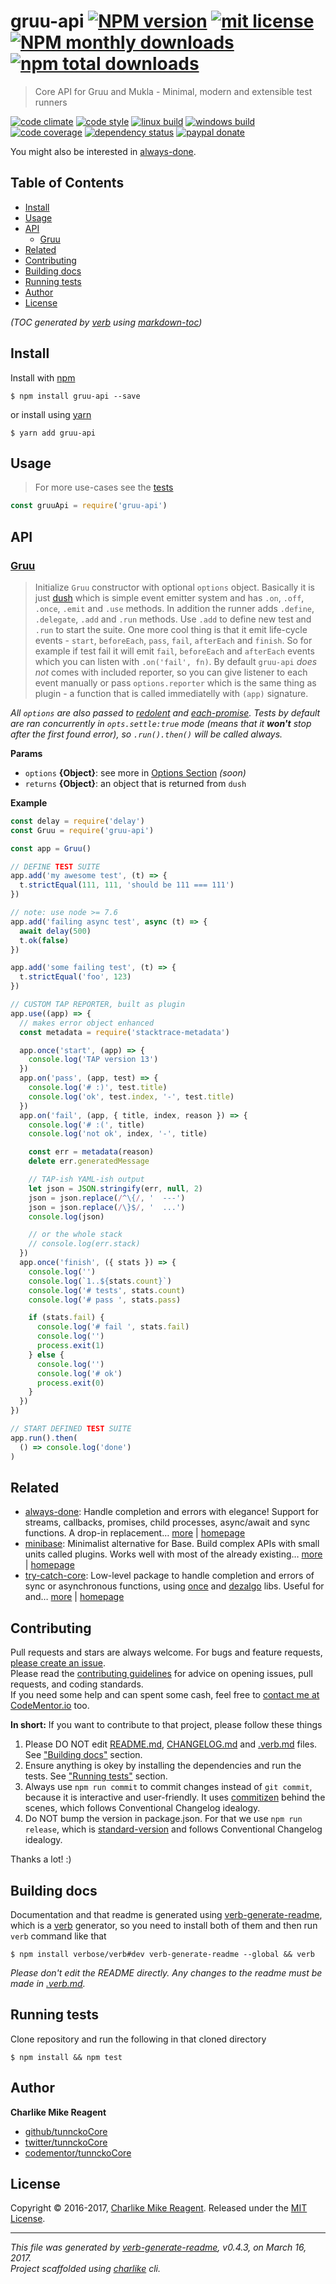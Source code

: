 # gruu-api [![NPM version](https://img.shields.io/npm/v/gruu-api.svg?style=flat)](https://www.npmjs.com/package/gruu-api) [![mit license][license-img]][license-url] [![NPM monthly downloads](https://img.shields.io/npm/dm/gruu-api.svg?style=flat)](https://npmjs.org/package/gruu-api) [![npm total downloads][downloads-img]][downloads-url]

> Core API for Gruu and Mukla - Minimal, modern and extensible test runners

[![code climate][codeclimate-img]][codeclimate-url] 
[![code style][standard-img]][standard-url] 
[![linux build][travis-img]][travis-url] 
[![windows build][appveyor-img]][appveyor-url] 
[![code coverage][coverage-img]][coverage-url] 
[![dependency status][david-img]][david-url]
[![paypal donate][paypalme-img]][paypalme-url] 

You might also be interested in [always-done](https://github.com/hybridables/always-done#readme).

## Table of Contents
- [Install](#install)
- [Usage](#usage)
- [API](#api)
  * [Gruu](#gruu)
- [Related](#related)
- [Contributing](#contributing)
- [Building docs](#building-docs)
- [Running tests](#running-tests)
- [Author](#author)
- [License](#license)

_(TOC generated by [verb](https://github.com/verbose/verb) using [markdown-toc](https://github.com/jonschlinkert/markdown-toc))_

## Install
Install with [npm](https://www.npmjs.com/)

```
$ npm install gruu-api --save
```

or install using [yarn](https://yarnpkg.com)

```
$ yarn add gruu-api
```

## Usage
> For more use-cases see the [tests](test.js)

```js
const gruuApi = require('gruu-api')
```

## API

### [Gruu](src/index.js#L111)
> Initialize `Gruu` constructor with optional `options` object. Basically it is just [dush][] which is simple event emitter system and has `.on`, `.off`, `.once`, `.emit` and `.use` methods. In addition the runner adds `.define`, `.delegate`, `.add` and `.run` methods. Use `.add` to define new test and `.run` to start the suite. One more cool thing is that it emit life-cycle events - `start`, `beforeEach`, `pass`, `fail`, `afterEach` and `finish`. So for example if test fail it will emit `fail`, `beforeEach` and `afterEach` events which you can listen with `.on('fail', fn)`. By default `gruu-api` _does not_ comes with included reporter, so you can give listener to each event manually or pass `options.reporter` which is the same thing as plugin - a function that is called immediatelly with `(app)` signature.

_All `options` are also passed to [redolent][] and [each-promise][].
Tests by default are ran concurrently in `opts.settle:true` mode (means that it **won't** stop
after the first found error), so `.run().then()` will be called always._

**Params**

* `options` **{Object}**: see more in [Options Section](#options) _(soon)_    
* `returns` **{Object}**: an object that is returned from `dush`  

**Example**

```js
const delay = require('delay')
const Gruu = require('gruu-api')

const app = Gruu()

// DEFINE TEST SUITE
app.add('my awesome test', (t) => {
  t.strictEqual(111, 111, 'should be 111 === 111')
})

// note: use node >= 7.6
app.add('failing async test', async (t) => {
  await delay(500)
  t.ok(false)
})

app.add('some failing test', (t) => {
  t.strictEqual('foo', 123)
})

// CUSTOM TAP REPORTER, built as plugin
app.use((app) => {
  // makes error object enhanced
  const metadata = require('stacktrace-metadata')

  app.once('start', (app) => {
    console.log('TAP version 13')
  })
  app.on('pass', (app, test) => {
    console.log('# :)', test.title)
    console.log('ok', test.index, '-', test.title)
  })
  app.on('fail', (app, { title, index, reason }) => {
    console.log('# :(', title)
    console.log('not ok', index, '-', title)

    const err = metadata(reason)
    delete err.generatedMessage

    // TAP-ish YAML-ish output
    let json = JSON.stringify(err, null, 2)
    json = json.replace(/^\{/, '  ---')
    json = json.replace(/\}$/, '  ...')
    console.log(json)

    // or the whole stack
    // console.log(err.stack)
  })
  app.once('finish', ({ stats }) => {
    console.log('')
    console.log(`1..${stats.count}`)
    console.log('# tests', stats.count)
    console.log('# pass ', stats.pass)

    if (stats.fail) {
      console.log('# fail ', stats.fail)
      console.log('')
      process.exit(1)
    } else {
      console.log('')
      console.log('# ok')
      process.exit(0)
    }
  })
})

// START DEFINED TEST SUITE
app.run().then(
  () => console.log('done')
)
```

## Related
- [always-done](https://www.npmjs.com/package/always-done): Handle completion and errors with elegance! Support for streams, callbacks, promises, child processes, async/await and sync functions. A drop-in replacement… [more](https://github.com/hybridables/always-done#readme) | [homepage](https://github.com/hybridables/always-done#readme "Handle completion and errors with elegance! Support for streams, callbacks, promises, child processes, async/await and sync functions. A drop-in replacement for [async-done][] - pass 100% of its tests plus more")
- [minibase](https://www.npmjs.com/package/minibase): Minimalist alternative for Base. Build complex APIs with small units called plugins. Works well with most of the already existing… [more](https://github.com/node-minibase/minibase#readme) | [homepage](https://github.com/node-minibase/minibase#readme "Minimalist alternative for Base. Build complex APIs with small units called plugins. Works well with most of the already existing [base][] plugins.")
- [try-catch-core](https://www.npmjs.com/package/try-catch-core): Low-level package to handle completion and errors of sync or asynchronous functions, using [once][] and [dezalgo][] libs. Useful for and… [more](https://github.com/hybridables/try-catch-core#readme) | [homepage](https://github.com/hybridables/try-catch-core#readme "Low-level package to handle completion and errors of sync or asynchronous functions, using [once][] and [dezalgo][] libs. Useful for and used in higher-level libs such as [always-done][] to handle completion of anything.")

## Contributing
Pull requests and stars are always welcome. For bugs and feature requests, [please create an issue](https://github.com/tunnckoCore/gruu-api/issues/new).  
Please read the [contributing guidelines](CONTRIBUTING.md) for advice on opening issues, pull requests, and coding standards.  
If you need some help and can spent some cash, feel free to [contact me at CodeMentor.io](https://www.codementor.io/tunnckocore?utm_source=github&utm_medium=button&utm_term=tunnckocore&utm_campaign=github) too.

**In short:** If you want to contribute to that project, please follow these things

1. Please DO NOT edit [README.md](README.md), [CHANGELOG.md](CHANGELOG.md) and [.verb.md](.verb.md) files. See ["Building docs"](#building-docs) section.
2. Ensure anything is okey by installing the dependencies and run the tests. See ["Running tests"](#running-tests) section.
3. Always use `npm run commit` to commit changes instead of `git commit`, because it is interactive and user-friendly. It uses [commitizen][] behind the scenes, which follows Conventional Changelog idealogy.
4. Do NOT bump the version in package.json. For that we use `npm run release`, which is [standard-version][] and follows Conventional Changelog idealogy.

Thanks a lot! :)

## Building docs
Documentation and that readme is generated using [verb-generate-readme][], which is a [verb][] generator, so you need to install both of them and then run `verb` command like that

```
$ npm install verbose/verb#dev verb-generate-readme --global && verb
```

_Please don't edit the README directly. Any changes to the readme must be made in [.verb.md](.verb.md)._

## Running tests
Clone repository and run the following in that cloned directory

```
$ npm install && npm test
```

## Author
**Charlike Mike Reagent**

+ [github/tunnckoCore](https://github.com/tunnckoCore)
+ [twitter/tunnckoCore](https://twitter.com/tunnckoCore)
+ [codementor/tunnckoCore](https://codementor.io/tunnckoCore)

## License
Copyright © 2016-2017, [Charlike Mike Reagent](https://i.am.charlike.online). Released under the [MIT License](LICENSE).

***

_This file was generated by [verb-generate-readme](https://github.com/verbose/verb-generate-readme), v0.4.3, on March 16, 2017._  
_Project scaffolded using [charlike][] cli._

[always-done]: https://github.com/hybridables/always-done
[async-done]: https://github.com/gulpjs/async-done
[base]: https://github.com/node-base/base
[charlike]: https://github.com/tunnckocore/charlike
[commitizen]: https://github.com/commitizen/cz-cli
[dezalgo]: https://github.com/npm/dezalgo
[dush]: https://github.com/tunnckocore/dush
[each-promise]: https://github.com/tunnckocore/each-promise
[once]: https://github.com/isaacs/once
[redolent]: https://github.com/hybridables/redolent
[standard-version]: https://github.com/conventional-changelog/standard-version
[verb-generate-readme]: https://github.com/verbose/verb-generate-readme
[verb]: https://github.com/verbose/verb

[license-url]: https://www.npmjs.com/package/gruu-api
[license-img]: https://img.shields.io/npm/l/gruu-api.svg

[downloads-url]: https://www.npmjs.com/package/gruu-api
[downloads-img]: https://img.shields.io/npm/dt/gruu-api.svg

[codeclimate-url]: https://codeclimate.com/github/tunnckoCore/gruu-api
[codeclimate-img]: https://img.shields.io/codeclimate/github/tunnckoCore/gruu-api.svg

[travis-url]: https://travis-ci.org/tunnckoCore/gruu-api
[travis-img]: https://img.shields.io/travis/tunnckoCore/gruu-api/master.svg?label=linux

[appveyor-url]: https://ci.appveyor.com/project/tunnckoCore/gruu-api
[appveyor-img]: https://img.shields.io/appveyor/ci/tunnckoCore/gruu-api/master.svg?label=windows

[coverage-url]: https://codecov.io/gh/tunnckoCore/gruu-api
[coverage-img]: https://img.shields.io/codecov/c/github/tunnckoCore/gruu-api/master.svg

[david-url]: https://david-dm.org/tunnckoCore/gruu-api
[david-img]: https://img.shields.io/david/tunnckoCore/gruu-api.svg

[standard-url]: https://github.com/feross/standard
[standard-img]: https://img.shields.io/badge/code%20style-standard-brightgreen.svg

[paypalme-url]: https://www.paypal.me/tunnckoCore
[paypalme-img]: https://img.shields.io/badge/paypal-donate-brightgreen.svg

